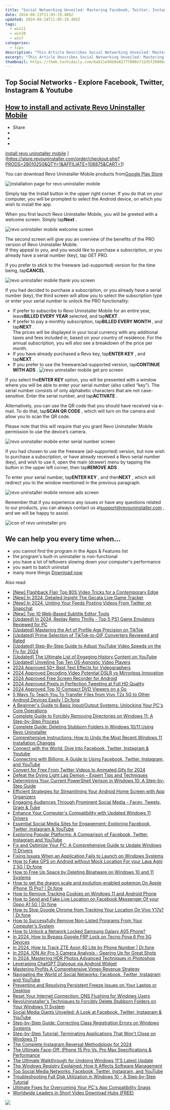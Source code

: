 ```yaml
---
title: "Social Networking Unveiled: Mastering Facebook, Twitter, Instagram & Youtube Usage"
date: 2024-08-23T11:05:19.405Z
updated: 2024-08-24T11:05:19.405Z
tags:
  - win11
  - win10
  - win7
categories:
  - tips
description: "This Article Describes Social Networking Unveiled: Mastering Facebook, Twitter, Instagram & Youtube Usage"
excerpt: "This Article Describes Social Networking Unveiled: Mastering Facebook, Twitter, Instagram & Youtube Usage"
thumbnail: https://thmb.techidaily.com/6ab11e94b8a02777808e732d5f2080be3cb5bc04d41c7f6aa8db8cb93929f141.jpg
---
```


## Top Social Networks - Explore Facebook, Twitter, Instagram & Youtube

## [How to install and activate Revo Uninstaller Mobile](https://store.revouninstaller.com/order/checkout.php?PRODS=28010250&QTY=1&AFFILIATE=108875&CART=1)

* Share
* [](http://www.facebook.com/share.php?u=https://www.revouninstaller.com/blog/how-to-install-and-activate-revo-uninstaller-mobile/&title=How+to+install+and+activate+Revo+Uninstaller+Mobile)
* [](https://twitter.com/intent/tweet?text=How+to+install+and+activate+Revo+Uninstaller+Mobile&url=https://www.revouninstaller.com/blog/how-to-install-and-activate-revo-uninstaller-mobile/ "Click to share on Twitter")
* [](https://store.revouninstaller.com/order/checkout.php?PRODS=28010250&QTY=1&AFFILIATE=108875&CART=1)

[install revo uninstaller mobile](https://f057a20f961f56a72089-b74530d2d26278124f446233f95622ef.ssl.cf1.rackcdn.com/blog/header-install-apps.jpg) ](https://store.revouninstaller.com/order/checkout.php?PRODS=28010250&QTY=1&AFFILIATE=108875&CART=1)

 You can download Revo Uninstaller Mobile products from[Google Play Store](https://play.google.com/store/apps/details?id=com.vsrevogroup.revouninstaller)

![installation page for revo uninstaller mobile](https://f057a20f961f56a72089-b74530d2d26278124f446233f95622ef.ssl.cf1.rackcdn.com/blog/how-to-install-and-activate-revo-uninstaller-mobile/revo-uninstaller-mobile-install-page.png)

 Simply tap the Install button in the upper right corner. If you do that on your computer, you will be prompted to select the Android device, on which you wish to install the app.

 When you first launch Revo Uninstaller Mobile, you will be greeted with a welcome screen. Simply tap**Next** .

![revo uninstaller mobile welcome screen](https://f057a20f961f56a72089-b74530d2d26278124f446233f95622ef.ssl.cf1.rackcdn.com/blog/how-to-install-and-activate-revo-uninstaller-mobile/revo-uninstaller-mobile-welcome-screen.png)

 The second screen will give you an overview of the benefits of the PRO version of Revo Uninstaller Mobile.  
 If they appeal to you, and you would like to purchase a subscription, or you already have a serial number (key), tap GET PRO.

 If you prefer to stick to the freeware (ad-supported) version for the time being, tap**CANCEL** .

![revo uninstaller mobile thank you screen](https://f057a20f961f56a72089-b74530d2d26278124f446233f95622ef.ssl.cf1.rackcdn.com/blog/how-to-install-and-activate-revo-uninstaller-mobile/revo-uninstaller-mobile-thank-you-screen.png)

 If you had decided to purchase a subscription, or you already have a serial number (key), the third screen will allow you to select the subscription type or enter your serial number to unlock the PRO functionality:

* If prefer to subscribe to Revo Uninstaller Mobile for an entire year, leave**BILLED EVERY YEAR** selected, and tap**NEXT** .
* If prefer to pay a monthly subscription, tap**BILLED EVERY MONTH** , and tap**NEXT** .  
 The prices will be displayed in your local currency with any additional taxes and fees included in, based on your country of residence. For the annual subscription, you will also see a breakdown of the price per month.
* If you have already purchased a Revo key, tap**ENTER KEY** , and tap**NEXT** .
* If you prefer to use the freeware/ad-supported version, tap**CONTINUE WITH ADS** .
![revo uninstaller mobile get pro screen](https://f057a20f961f56a72089-b74530d2d26278124f446233f95622ef.ssl.cf1.rackcdn.com/blog/how-to-install-and-activate-revo-uninstaller-mobile/revo-uninstaller-mobile-get-pro-screen.png)

 If you select the**ENTER KEY** option, you will be presented with a window where you will be able to enter your serial number (also called “key”). The serial number consists of only alphabetic characters that are not case-sensitive. Enter the serial number, and tap**ACTIVATE** .

 Alternatively, you can use the QR code that you should have received via e-mail. To do that, tap**SCAN QR CODE** , which will turn on the camera and allow you to scan the QR code.

 Please note that this will require that you grant Revo Uninstaller Mobile permission to use the device’s camera.

![revo uninstaller mobile enter serial number screen](https://f057a20f961f56a72089-b74530d2d26278124f446233f95622ef.ssl.cf1.rackcdn.com/blog/how-to-install-and-activate-revo-uninstaller-mobile/revo-uninstaller-mobile-activate-screen.png)

 If you had chosen to use the freeware (ad-supported) version, but now wish to purchase a subscription, or have already received a Revo serial number (key), and wish to use it, open the main (drawer) menu by tapping the button in the upper left corner, then tap**REMOVE ADS** .

 To enter your serial number, tap**ENTER KEY** , and then**NEXT** , which will redirect you to the window mentioned in the previous paragraph.

![revo uninstaller mobile remove ads screen](https://f057a20f961f56a72089-b74530d2d26278124f446233f95622ef.ssl.cf1.rackcdn.com/blog/how-to-install-and-activate-revo-uninstaller-mobile/revo-uninstaller-mobile-remove-ads-screen.png)

 Remember that if you experience any issues or have any questions related to our products, you can always contact us at[support@revouninstaller.com](https://store.revouninstaller.com/order/checkout.php?PRODS=28010250&QTY=1&AFFILIATE=108875&CART=1) , and we will be happy to assist.

![icon of revo uninstaller pro](https://f057a20f961f56a72089-b74530d2d26278124f446233f95622ef.ssl.cf1.rackcdn.com/site/icons/rup5-64.png)

## We can help you every time when…

* you cannot find the program in the Apps & Features list
* the program's built-in uninstaller is non-functional
* you have a lot of leftovers slowing down your computer's performance
* you want to batch uninstall
* many more things
[Download now](https://store.revouninstaller.com/order/checkout.php?PRODS=28010250&QTY=1&AFFILIATE=108875&CART=1)

<ins class="adsbygoogle"
     style="display:block"
     data-ad-format="autorelaxed"
     data-ad-client="ca-pub-7571918770474297"
     data-ad-slot="1223367746"></ins>



<ins class="adsbygoogle"
     style="display:block"
     data-ad-client="ca-pub-7571918770474297"
     data-ad-slot="8358498916"
     data-ad-format="auto"
     data-full-width-responsive="true"></ins>

<span class="atpl-alsoreadstyle">Also read:</span>
<div><ul>
<li><a href="https://some-knowledge.techidaily.com/new-flashback-flair-top-80s-video-tricks-for-a-contemporary-edge/"><u>[New] Flashback Flair  Top 80S Video Tricks for a Contemporary Edge</u></a></li>
<li><a href="https://screen-capture.techidaily.com/new-in-2024-detailed-insight-the-gecata-live-game-tracker/"><u>[New] In 2024, Detailed Insight  The Gecata Live Game Tracker</u></a></li>
<li><a href="https://twitter-videos.techidaily.com/new-in-2024-uniting-your-feeds-posting-videos-from-twitter-on-snapchat/"><u>[New] In 2024, Uniting Your Feeds  Posting Videos From Twitter on Snapchat</u></a></li>
<li><a href="https://fox-boxes.techidaily.com/new-top-10-web-based-subtitle-editor-tools/"><u>[New] Top 10 Web-Based Subtitle Editor Tools</u></a></li>
<li><a href="https://screen-recording.techidaily.com/updated-in-2024-replay-retro-thrills-top-5-ps1-game-emulators-reviewed-for-pc/"><u>[Updated] In 2024, Replay Retro Thrills - Top 5 PS1 Game Emulators Reviewed for PC</u></a></li>
<li><a href="https://extra-support.techidaily.com/updated-mastering-the-art-of-profile-age-precision-on-tiktok/"><u>[Updated] Mastering the Art of Profile Age Precision on TikTok</u></a></li>
<li><a href="https://tiktok-clips.techidaily.com/updated-prime-selection-of-tiktok-to-gif-converters-reviewed-and-rated/"><u>[Updated] Prime Selection of TikTok-to-GIF Converters Reviewed and Rated</u></a></li>
<li><a href="https://youtube-blog.techidaily.com/ed-step-by-step-guide-to-adjust-youtube-video-speeds-on-the-fly-for-2024/"><u>[Updated] Step-By-Step Guide to Adjust YouTube Video Speeds on the Fly for 2024</u></a></li>
<li><a href="https://facebook-video-share.techidaily.com/updated-the-ultimate-list-of-engaging-history-content-on-youtube/"><u>[Updated] The Ultimate List of Engaging History Content on YouTube</u></a></li>
<li><a href="https://some-skills.techidaily.com/updated-unveiling-top-ten-os-agnostic-video-players/"><u>[Updated] Unveiling Top Ten OS-Agnostic Video Players</u></a></li>
<li><a href="https://fox-blue.techidaily.com/2024-approved-50plus-best-text-effects-for-videographers/"><u>2024 Approved  50+ Best Text Effects for Videographers</u></a></li>
<li><a href="https://youtube-zero.techidaily.com/approved-decoding-video-potential-dslr-vs-mirrorless-innovation/"><u>2024 Approved  Decoding Video Potential  DSLR vs Mirrorless Innovation</u></a></li>
<li><a href="https://desktop-recording.techidaily.com/2024-approved-free-screen-recorder-for-android/"><u>2024 Approved  Free Screen Recorder for Android</u></a></li>
<li><a href="https://twitter-videos.techidaily.com/2024-approved-pixels-in-perfection-tweeting-at-full-hd-quality/"><u>2024 Approved  Pixels in Perfection  Tweeting at Full HD Quality</u></a></li>
<li><a href="https://article-tips.techidaily.com/2024-approved-top-10-compact-dvd-viewers-on-a-go/"><u>2024 Approved  Top 10 Compact DVD Viewers on a Go</u></a></li>
<li><a href="https://blog-min.techidaily.com/5-ways-to-teach-you-to-transfer-files-from-vivo-t2x-5g-to-other-android-devices-easily-drfone-by-drfone-transfer-from-android-transfer-from-android/"><u>5 Ways To Teach You To Transfer Files from Vivo T2x 5G to Other Android Devices Easily | Dr.fone</u></a></li>
<li><a href="https://win-forum.techidaily.com/a-beginners-guide-to-basic-inputoutput-systems-unlocking-your-pcs-core-operations/"><u>A Beginner's Guide to Basic Input/Output Systems: Unlocking Your PC's Core Operations</u></a></li>
<li><a href="https://win-forum.techidaily.com/complete-guide-to-forcibly-removing-directories-on-windows-11-a-step-by-step-process/"><u>Complete Guide to Forcibly Removing Directories on Windows 11: A Step-by-Step Process</u></a></li>
<li><a href="https://win-forum.techidaily.com/complete-guide-deleting-stubborn-folders-in-windows-1011-using-revo-uninstaller/"><u>Complete Guide: Deleting Stubborn Folders in Windows 10/11 Using Revo Uninstaller</u></a></li>
<li><a href="https://win-forum.techidaily.com/comprehensive-instructions-how-to-undo-the-most-recent-windows-11-installation-changes/"><u>Comprehensive Instructions: How to Undo the Most Recent Windows 11 Installation Changes</u></a></li>
<li><a href="https://win-forum.techidaily.com/connect-with-the-world-dive-into-facebook-twitter-instagram-and-youtube/"><u>Connect with the World: Dive Into Facebook, Twitter, Instagram & Youtube</u></a></li>
<li><a href="https://win-forum.techidaily.com/connecting-with-billions-a-guide-to-using-facebook-twitter-instagram-and-youtube/"><u>Connecting with Billions: A Guide to Using Facebook, Twitter, Instagram, and YouTube</u></a></li>
<li><a href="https://twitter-videos.techidaily.com/convert-for-free-from-twitter-videos-to-animated-gifs-for-2024/"><u>Convert for Free  From Twitter Videos to Animated Gifs for 2024</u></a></li>
<li><a href="https://win-forum.techidaily.com/defeat-the-dying-light-lag-demon-expert-tips-and-techniques/"><u>Defeat the Dying Light Lag Demon – Expert Tips and Techniques</u></a></li>
<li><a href="https://win-forum.techidaily.com/determining-your-current-powershell-verison-in-windows-10-a-step-by-step-guide/"><u>Determining Your Current PowerShell Verison in Windows 10: A Step-by-Step Guide</u></a></li>
<li><a href="https://win-forum.techidaily.com/efficient-strategies-for-streamlining-your-android-home-screen-with-app-organizers/"><u>Efficient Strategies for Streamlining Your Android Home Screen with App Organizers</u></a></li>
<li><a href="https://win-forum.techidaily.com/engaging-audiences-through-prominent-social-media-facey-tweets-gram-and-tube/"><u>Engaging Audiences Through Prominent Social Media - Facey, Tweets, Gram & Tube</u></a></li>
<li><a href="https://win-forum.techidaily.com/enhance-your-computers-compatibility-with-updated-windows-11-drivers/"><u>Enhance Your Computer's Compatibility with Updated Windows 11 Drivers</u></a></li>
<li><a href="https://win-forum.techidaily.com/essential-social-media-sites-for-engagement-exploring-facebook-twitter-instagram-and-youtube/"><u>Essential Social Media Sites for Engagement: Exploring Facebook, Twitter, Instagram & YouTube</u></a></li>
<li><a href="https://win-forum.techidaily.com/exploring-popular-platforms-a-comparison-of-facebook-twitter-instagram-and-youtube/"><u>Exploring Popular Platforms: A Comparison of Facebook, Twitter, Instagram and YouTube</u></a></li>
<li><a href="https://win-forum.techidaily.com/fix-and-optimize-your-pc-a-comprehensive-guide-to-update-windows-11-drivers/"><u>Fix and Optimize Your PC: A Comprehensive Guide to Update Windows 11 Drivers</u></a></li>
<li><a href="https://win-forum.techidaily.com/fixing-issues-when-an-application-fails-to-launch-on-windows-systems/"><u>Fixing Issues When an Application Fails to Launch on Windows Systems</u></a></li>
<li><a href="https://android-location.techidaily.com/how-to-fake-gps-on-android-without-mock-location-for-your-lava-agni-2-5g-drfone-by-drfone-virtual/"><u>How to Fake GPS on Android without Mock Location For your Lava Agni 2 5G | Dr.fone</u></a></li>
<li><a href="https://win-forum.techidaily.com/how-to-free-up-space-by-deleting-bloatware-on-windows-10-and-11-systems/"><u>How to Free Up Space by Deleting Bloatware on Windows 10 and 11 Systems</u></a></li>
<li><a href="https://ios-pokemon-go.techidaily.com/how-to-get-the-dragon-scale-and-evolution-enabled-pokemon-on-apple-iphone-15-pro-drfone-by-drfone-virtual-ios/"><u>How to get the dragon scale and evolution-enabled pokemon On Apple iPhone 15 Pro? | Dr.fone</u></a></li>
<li><a href="https://win-forum.techidaily.com/how-to-remove-tracking-cookies-on-windows-11-and-android-phone/"><u>How to Remove Tracking Cookies on Windows 11 and Android Phone</u></a></li>
<li><a href="https://location-social.techidaily.com/how-to-send-and-fake-live-location-on-facebook-messenger-of-your-oppo-a1-5g-drfone-by-drfone-virtual-android/"><u>How to Send and Fake Live Location on Facebook Messenger Of your Oppo A1 5G | Dr.fone</u></a></li>
<li><a href="https://change-location.techidaily.com/how-to-stop-google-chrome-from-tracking-your-location-on-vivo-y17s-drfone-by-drfone-virtual-android/"><u>How to Stop Google Chrome from Tracking Your Location On Vivo Y17s? | Dr.fone</u></a></li>
<li><a href="https://win-forum.techidaily.com/how-to-successfully-remove-non-listed-programs-from-your-computers-system/"><u>How to Successfully Remove Non-Listed Programs From Your Computer's System</u></a></li>
<li><a href="https://android-unlock.techidaily.com/how-to-unlock-a-network-locked-samsung-galaxy-a05-phone-by-drfone-android/"><u>How to Unlock a Network Locked Samsung Galaxy A05 Phone?</u></a></li>
<li><a href="https://bypass-frp.techidaily.com/in-2024-how-to-bypass-google-frp-lock-on-tecno-pova-6-pro-5g-devices-by-drfone-android/"><u>In 2024, How to Bypass Google FRP Lock on Tecno Pova 6 Pro 5G Devices</u></a></li>
<li><a href="https://android-location-track.techidaily.com/in-2024-how-to-track-zte-axon-40-lite-by-phone-number-drfone-by-drfone-virtual-android/"><u>In 2024, How to Track ZTE Axon 40 Lite by Phone Number | Dr.fone</u></a></li>
<li><a href="https://extra-support.techidaily.com/in-2024-ion-air-pro-3-camera-analysis-gearing-up-for-great-shots/"><u>In 2024, ION Air Pro 3 Camera Analysis - Gearing Up for Great Shots</u></a></li>
<li><a href="https://extra-approaches.techidaily.com/in-2024-mastering-hdr-photos-advanced-techniques-in-photoshop/"><u>In 2024, Mastering HDR Photos  Advanced Techniques in Photoshop</u></a></li>
<li><a href="https://tech-hub.techidaily.com/leveraging-chatgpt-dialogue-via-android-widget/"><u>Leveraging ChatGPT Dialogue via Android Widget</u></a></li>
<li><a href="https://vimeo-videos.techidaily.com/mastering-profits-a-comprehensive-vimeo-revenue-strategy/"><u>Mastering Profits  A Comprehensive Vimeo Revenue Strategy</u></a></li>
<li><a href="https://win-forum.techidaily.com/navigating-the-world-of-social-networks-facebook-twitter-instagram-and-youtube/"><u>Navigating the World of Social Networks: Facebook, Twitter, Instagram and YouTube</u></a></li>
<li><a href="https://win-forum.techidaily.com/preventing-and-resolving-persistent-freeze-issues-on-your-laptop-or-desktop/"><u>Preventing and Resolving Persistent Freeze Issues on Your Laptop or Desktop</u></a></li>
<li><a href="https://win-forum.techidaily.com/reset-your-internet-connection-dns-flushing-for-windows-users/"><u>Reset Your Internet Connection: DNS Flushing for Windows Users</u></a></li>
<li><a href="https://win-forum.techidaily.com/revouninstallers-techniques-to-forcibly-delete-stubborn-folders-on-your-windows-11-system/"><u>RevoUninstaller's Techniques to Forcibly Delete Stubborn Folders on Your Windows 11 System</u></a></li>
<li><a href="https://win-forum.techidaily.com/social-media-giants-unveiled-a-look-at-facebook-twitter-instagram-and-youtube/"><u>Social Media Giants Unveiled: A Look at Facebook, Twitter, Instagram & YouTube</u></a></li>
<li><a href="https://win-forum.techidaily.com/step-by-step-guide-correcting-class-registration-errors-on-windows-systems/"><u>Step-by-Step Guide: Correcting Class Registration Errors on Windows Systems</u></a></li>
<li><a href="https://win-forum.techidaily.com/step-by-step-tutorial-terminating-applications-that-wont-close-on-windows-11/"><u>Step-by-Step Tutorial: Terminating Applications That Won't Close on Windows 11</u></a></li>
<li><a href="https://instagram-video-recordings.techidaily.com/the-complete-instagram-reversal-methodology-for-2024/"><u>The Complete Instagram Reversal Methodology for 2024</u></a></li>
<li><a href="https://win-forum.techidaily.com/the-ultimate-face-off-iphone-15-pro-vs-pro-max-specifications-and-performance/"><u>The Ultimate Face-Off: IPhone 15 Pro Vs. Pro Max Specifications & Performance</u></a></li>
<li><a href="https://win-forum.techidaily.com/the-ultimate-walkthrough-for-undoing-windows-11s-latest-update/"><u>The Ultimate Walkthrough for Undoing Windows 11'S Latest Update</u></a></li>
<li><a href="https://win-forum.techidaily.com/the-windows-registry-explained-how-it-affects-software-management/"><u>The Windows Registry Explained: How It Affects Software Management</u></a></li>
<li><a href="https://win-forum.techidaily.com/top-social-media-networks-facebook-twitter-instagram-and-youtube/"><u>Top Social Media Networks: Facebook, Twitter, Instagram, and YouTube</u></a></li>
<li><a href="https://win-forum.techidaily.com/troubleshooting-full-disk-utilization-in-windows-10-a-step-by-step-tutorial/"><u>Troubleshooting Full Disk Utilization in Windows 10 - A Step-by-Step Tutorial</u></a></li>
<li><a href="https://win-forum.techidaily.com/ultimate-fixes-for-overcoming-your-pcs-app-compatibility-snags/"><u>Ultimate Fixes for Overcoming Your PC's App Compatibility Snags</u></a></li>
<li><a href="https://youtube-tips.techidaily.com/wide-leaders-in-short-video-download-hubs-free/"><u>Worldwide Leaders in Short Video Download Hubs (FREE)</u></a></li>
</ul></div>

<!-- affiliate ads begin -->
<a href="https://shop.mondly.com/affiliate.php?ACCOUNT=ATISTUDI&AFFILIATE=108875&PATH=https%3A%2F%2Fwww.mondly.com%3FAFFILIATE%3D108875%26RESOURCE%3D%2BGeneral%2B970x90%2B"><img src="https://secure.avangate.com/images/merchant/69c418c33ec2e1a4267fa9bb77fa1428/general-970x90.gif" border="0"></a>
<!-- affiliate ads end -->